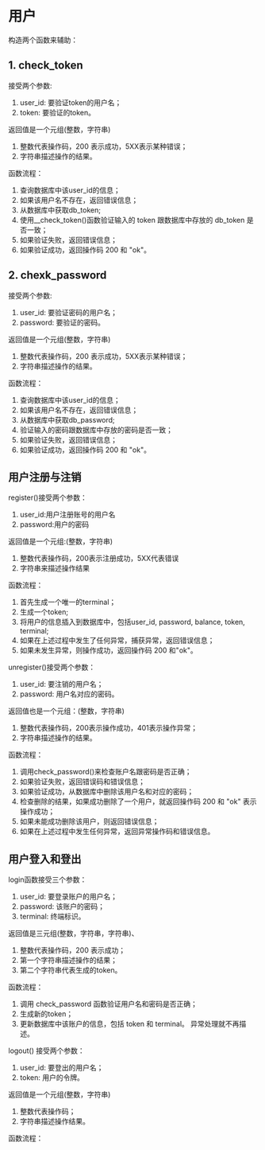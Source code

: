 # 用户

构造两个函数来辅助：

## 1. check_token

接受两个参数:

1. user_id: 要验证token的用户名；
2. token: 要验证的token。

返回值是一个元组(整数，字符串)

1. 整数代表操作码，200 表示成功，5XX表示某种错误；
2. 字符串描述操作的结果。

函数流程：

1. 查询数据库中该user_id的信息；
2. 如果该用户名不存在，返回错误信息；
3. 从数据库中获取db_token;
4. 使用__check_token()函数验证输入的 token 跟数据库中存放的 db_token 是否一致；
5. 如果验证失败，返回错误信息；
6. 如果验证成功，返回操作码 200 和 "ok"。

## 2. chexk_password

接受两个参数:

1. user_id: 要验证密码的用户名；
2. password: 要验证的密码。

返回值是一个元组(整数，字符串)

1. 整数代表操作码，200 表示成功，5XX表示某种错误；
2. 字符串描述操作的结果。

函数流程：

1. 查询数据库中该user_id的信息；
2. 如果该用户名不存在，返回错误信息；
3. 从数据库中获取db_password;
4. 验证输入的密码跟数据库中存放的密码是否一致；
5. 如果验证失败，返回错误信息；
6. 如果验证成功，返回操作码 200 和 "ok"。

## 用户注册与注销

register()接受两个参数：

1. user_id:用户注册账号的用户名
2. password:用户的密码

返回值是一个元组:(整数，字符串)

1. 整数代表操作码，200表示注册成功，5XX代表错误
2. 字符串来描述操作结果

函数流程：

1. 首先生成一个唯一的terminal；
2. 生成一个token;
3. 将用户的信息插入到数据库中，包括user_id, password, balance, token, terminal;
4. 如果在上述过程中发生了任何异常，捕获异常，返回错误信息；
5. 如果未发生异常，则操作成功，返回操作码 200 和"ok"。

unregister()接受两个参数：

1. user_id: 要注销的用户名；
2. password: 用户名对应的密码。

返回值也是一个元组：(整数，字符串)

1. 整数代表操作码，200表示操作成功，401表示操作异常；
2. 字符串描述操作的结果。

函数流程：

1. 调用check_password()来检查账户名跟密码是否正确；
2. 如果验证失败，返回错误码和错误信息；
3. 如果验证成功，从数据库中删除该用户名和对应的密码；
4. 检查删除的结果，如果成功删除了一个用户，就返回操作码 200 和 "ok" 表示操作成功；
5. 如果未能成功删除该用户，则返回错误信息；
6. 如果在上述过程中发生任何异常，返回异常操作码和错误信息。

## 用户登入和登出

login函数接受三个参数：

1. user_id: 要登录账户的用户名；
2. password: 该账户的密码；
3. terminal: 终端标识。

返回值是三元组(整数，字符串，字符串)、

1. 整数代表操作码，200 表示成功；
2. 第一个字符串描述操作的结果；
3. 第二个字符串代表生成的token。

函数流程：

1. 调用 check_password 函数验证用户名和密码是否正确；
2. 生成新的token；
3. 更新数据库中该账户的信息，包括 token 和 terminal。
异常处理就不再描述。

logout() 接受两个参数：

1. user_id: 要登出的用户名；
2. token: 用户的令牌。

返回值是一个元组(整数，字符串)

1. 整数代表操作码；
2. 字符串描述操作结果。

函数流程： 
